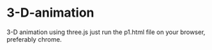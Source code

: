 # 3-D-animation
3-D animation using three.js
just run the p1.html file on your browser, preferably chrome.

